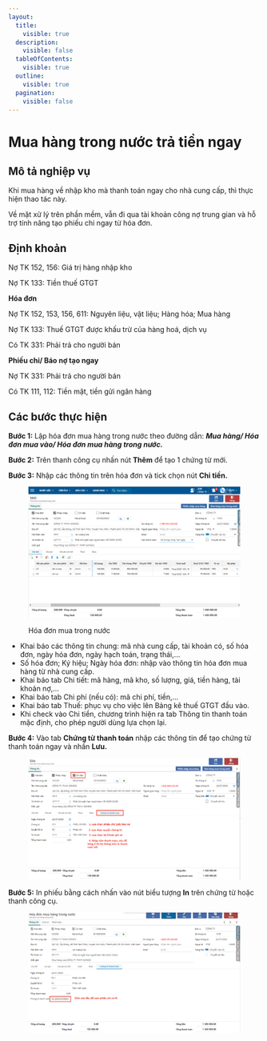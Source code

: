 ```yaml
---
layout:
  title:
    visible: true
  description:
    visible: false
  tableOfContents:
    visible: true
  outline:
    visible: true
  pagination:
    visible: false
---
```


# Mua hàng trong nước trả tiền ngay

## **Mô tả nghiệp vụ**

Khi mua hàng về nhập kho mà thanh toán ngay cho nhà cung cấp, thì thực hiện thao tác này.

Về mặt xử lý trên phần mềm, vẫn đi qua tài khoản công nợ trung gian và hỗ trợ tính năng tạo phiếu chi ngay từ hóa đơn.

## **Định khoản**

Nợ TK 152, 156: Giá trị hàng nhập kho

Nợ TK 133: Tiền thuế GTGT

**Hóa đơn**

Nợ TK 152, 153, 156, 611: Nguyên liệu, vật liệu; Hàng hóa; Mua hàng

Nợ TK 133: Thuế GTGT được khấu trừ của hàng hoá, dịch vụ

Có TK 331: Phải trả cho người bán

**Phiếu chi/ Báo nợ tạo ngay**

Nợ TK 331: Phải trả cho người bán

Có TK 111, 112: Tiền mặt, tiền gửi ngân hàng

## **Các bước thực hiện**

**Bước 1:** Lập hóa đơn mua hàng trong nước theo đường dẫn: _**Mua hàng/ Hóa đơn mua vào/ Hóa đơn mua hàng trong nước.**_

**Bước 2:** Trên thanh công cụ nhấn nút **Thêm** để tạo 1 chứng từ mới.

**Bước 3:** Nhập các thông tin trên hóa đơn và tick chọn nút **Chi tiền.**

<figure><img src="../../.gitbook/assets/mua hàng trong nước 01.png" alt=""><figcaption><p>Hóa đơn mua trong nước</p></figcaption></figure>

* Khai báo các thông tin chung: mã nhà cung cấp, tài khoản có, số hóa đơn, ngày hóa đơn, ngày hạch toán, trạng thái,…
* Số hóa đơn; Ký hiệu; Ngày hóa đơn: nhập vào thông tin hóa đơn mua hàng từ nhà cung cấp.
* Khai báo tab Chi tiết: mã hàng, mã kho, số lượng, giá, tiền hàng, tài khoản nợ,…
* Khai báo tab Chi phí (nếu có): mã chi phí, tiền,...
* Khai báo tab Thuế: phục vụ cho việc lên Bảng kê thuế GTGT đầu vào.
* Khi check vào Chi tiền, chương trình hiện ra tab Thông tin thanh toán mặc định, cho phép người dùng lựa chọn lại.

**Bước 4:** Vào tab **Chứng từ thanh toán** nhập các thông tin để tạo chứng từ thanh toán ngay và nhấn **Lưu.**

<figure><img src="../../.gitbook/assets/image (110).png" alt=""><figcaption></figcaption></figure>

**Bước 5:** In phiếu bằng cách nhấn vào nút biểu tượng **In** trên chứng từ hoặc thanh công cụ.

<figure><img src="../../.gitbook/assets/image (119).png" alt=""><figcaption></figcaption></figure>

